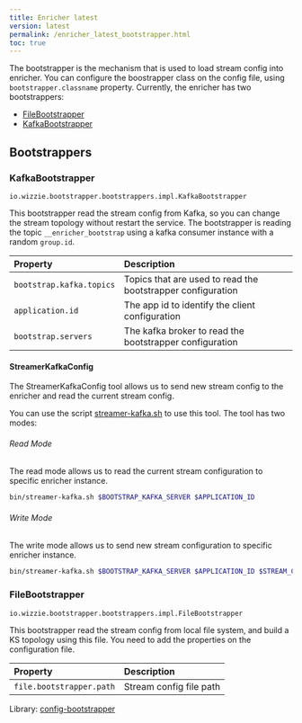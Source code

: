 ```yaml
---
title: Enricher latest
version: latest
permalink: /enricher_latest_bootstrapper.html
toc: true
---
```


The bootstrapper is the mechanism that is used to load stream config into enricher. You can configure the boostrapper class on the config file, using `bootstrapper.classname` property. Currently, the enricher has two bootstrappers:

* [FileBootstrapper](/enricher_{{page.version}}_bootstrapper.html#filebootstrapper)
* [KafkaBootstrapper](/enricher_{{page.version}}_bootstrapper.html#kafkabootstrapper)

## Bootstrappers

### KafkaBootstrapper

`io.wizzie.bootstrapper.bootstrappers.impl.KafkaBootstrapper`

This bootstrapper read the stream config from Kafka, so you can change the stream topology without restart the service. The bootstrapper is reading the topic `__enricher_bootstrap` using a kafka consumer instance with a random `group.id`.

| Property     | Description     |
| :------------- | :-------------  |
| `bootstrap.kafka.topics`      | Topics that are used to read the bootstrapper configuration      |
| `application.id`      | The app id to identify the client configuration      |
| `bootstrap.servers`      | The kafka broker to read the bootstrapper configuration      |

#### StreamerKafkaConfig

The StreamerKafkaConfig tool allows us to send new stream config to the enricher and read the current stream config.

You can use the script [streamer-kafka.sh](https://github.com/wizzie-io/enricher/blob/master/bin/streamer-kafka.sh) to use this tool. The tool has two modes:

###### Read Mode

The read mode allows us to read the current stream configuration to specific enricher instance.

```bash
bin/streamer-kafka.sh $BOOTSTRAP_KAFKA_SERVER $APPLICATION_ID
```

###### Write Mode

The write mode allows us to send new stream configuration to specific enricher instance.

```bash
bin/streamer-kafka.sh $BOOTSTRAP_KAFKA_SERVER $APPLICATION_ID $STREAM_CONFIG_FILE
```

### FileBootstrapper

`io.wizzie.bootstrapper.bootstrappers.impl.FileBootstrapper`

This bootstrapper read the stream config from local file system, and build a KS topology using this file. You need to add the properties on the configuration file.

| Property     | Description     |
| :------------- | :-------------  |
| `file.bootstrapper.path`      | Stream config file path      |

Library: [config-bootstrapper](https://github.com/wizzie-io/config-bootstrapper)
